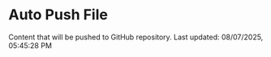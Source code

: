 # Auto Push File

Content that will be pushed to GitHub repository.
Last updated: 08/07/2025, 05:45:28 PM